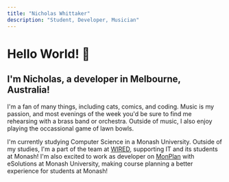 ```yaml
---
title: "Nicholas Whittaker"
description: "Student, Developer, Musician"
---
```


# Hello World! :wave:

## I'm Nicholas, a developer in Melbourne, Australia!

I'm a fan of many things, including cats, comics, and coding. Music is my passion, and most evenings of the week you'd be sure to find me rehearsing with a brass band or orchestra. Outside of music, I also enjoy playing the occassional game of lawn bowls.

I'm currently studying Computer Science in a Monash University. Outside of my studies, I'm a part of the team at [WIRED](http://wired.org.au/), supporting IT and its students at Monash! I'm also excited to work as developer on [MonPlan](https://monplan.github.io) with eSolutions at Monash University, making course planning a better experience for students at Monash!
